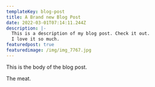 ```yaml
---
templateKey: blog-post
title: A Brand new Blog Post
date: 2022-03-01T07:14:11.244Z
description: |-
  This is a description of my blog post. Check it out. 
  I love it so much. 
featuredpost: true
featuredimage: /img/img_7767.jpg
---
```

This is the body of the blog post. 

The meat.